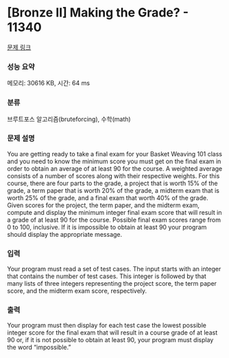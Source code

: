 # [Bronze II] Making the Grade? - 11340 

[문제 링크](https://www.acmicpc.net/problem/11340) 

### 성능 요약

메모리: 30616 KB, 시간: 64 ms

### 분류

브루트포스 알고리즘(bruteforcing), 수학(math)

### 문제 설명

<p>You are getting ready to take a final exam for your Basket Weaving 101 class and you need to know the minimum score you must get on the final exam in order to obtain an average of at least 90 for the course. A weighted average consists of a number of scores along with their respective weights. For this course, there are four parts to the grade, a project that is worth 15% of the grade, a term paper that is worth 20% of the grade, a midterm exam that is worth 25% of the grade, and a final exam that worth 40% of the grade. Given scores for the project, the term paper, and the midterm exam, compute and display the minimum integer final exam score that will result in a grade of at least 90 for the course. Possible final exam scores range from 0 to 100, inclusive. If it is impossible to obtain at least 90 your program should display the appropriate message.</p>

### 입력 

 <p>Your program must read a set of test cases. The input starts with an integer that contains the number of test cases. This integer is followed by that many lists of three integers representing the project score, the term paper score, and the midterm exam score, respectively.</p>

### 출력 

 <p>Your program must then display for each test case the lowest possible integer score for the final exam that will result in a course grade of at least 90 or, if it is not possible to obtain at least 90, your program must display the word “impossible.”</p>

